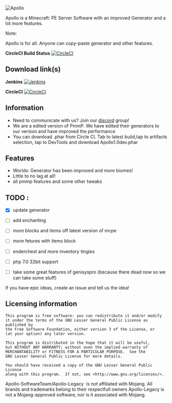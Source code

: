 ![Apollo](http://i.imgur.com/KBlbnkp.png)


Apollo is a Minecraft: PE Server Software with an improved Generator and a lot more features. 

Note: 

Apollo is for all. Anyone can copy-paste generator and other features. 

**CircleCI Build Status** [![CircleCI](https://circleci.com/gh/Apollo-SoftwareTeam/Apollo-Legacy.svg?style=svg)](https://circleci.com/gh/Apollo-SoftwareTeam/Apollo-Legacy)

## Download link(s)
**Jenkins** [![Jenkins](https://img.shields.io/jenkins/s/https/jenkins.qa.ubuntu.com/view/Precise/view/All%20Precise/job/precise-desktop-amd64_default.svg?style=plastic)](https://jenkins.zxda.net/job/Apollo-Legacy)


**CircleCI** [![CircleCI](https://circleci.com/gh/Apollo-SoftwareTeam/Apollo-Legacy.svg?style=svg)](https://circleci.com/gh/Apollo-SoftwareTeam/Apollo-Legacy)


## Information

- Need to communicate with us? Join our [discord](https://discord.gg/xBN3WR6) group!
- We are a edited version of PmmP. We have edited their generators to our version and have improved the performance
- You can download .phar from Circle CI. Tab to latest build,tap to artifacts selection, tap to DevTools and download Apollo1.0dev.phar

## Features

- Worlds: Generator has been improved and more biomes!
- Little to no lag at all!
- all pmmp features and some other tweaks
 
## TODO :

- [X] update generator

- [ ] add enchanting

- [ ] more blocks and items off latest version of mcpe

- [ ] more fetures with items block

- [ ] enderchest and more inventory tingies

- [ ] php 7.0 32bit support

- [ ] take some great features of genisyspro (because there dead now so we can take some stuff)

 If you have epic ideas, create an issue and tell us the idea!

## Licensing information

	This program is free software: you can redistribute it and/or modify
	it under the terms of the GNU Lesser General Public License as published by
	the Free Software Foundation, either version 3 of the License, or
	(at your option) any later version.

	This program is distributed in the hope that it will be useful,
	but WITHOUT ANY WARRANTY; without even the implied warranty of
	MERCHANTABILITY or FITNESS FOR A PARTICULAR PURPOSE.  See the
	GNU Lesser General Public License for more details.

	You should have received a copy of the GNU Lesser General Public License
	along with this program.  If not, see <http://www.gnu.org/licenses/>.

 Apollo-SoftwareTeam/Apollo-Legacy  is not affiliated with Mojang. All brands and trademarks belong to their respectfull owners Apollo-Legacy is not a Mojang-approved software, nor is it associated with Mojang.
